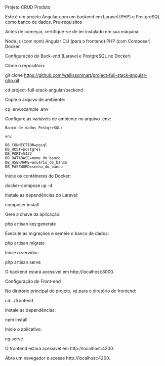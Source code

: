 Projeto CRUD Produto

Este é um projeto Angular com um backend em Laravel (PHP) e PostgreSQL como banco de dados.
Pré-requisitos

Antes de começar, certifique-se de ter instalado em sua máquina:

Node.js (com npm)
Angular CLI (para o frontend)
PHP (com Composer)
Docker

Configuração do Back-end (Laravel e PostgreSQL no Docker)

Clone o repositório:

git clone https://github.com/wallissonmart/project-full-stack-angular-php.git  

cd project-full-stack-angular/backend

Copie o arquivo de ambiente:

cp .env.example .env

Configure as variáveis de ambiente no arquivo .env:

    Banco de dados PostgreSQL:

    env

    DB_CONNECTION=pgsql
    DB_HOST=postgres
    DB_PORT=5432
    DB_DATABASE=nome_do_banco
    DB_USERNAME=usuario_do_banco
    DB_PASSWORD=senha_do_banco

Inicie os contêineres do Docker:

docker-compose up -d

Instale as dependências do Laravel:

composer install

Gere a chave da aplicação:

php artisan key:generate

Execute as migrações e semeie o banco de dados:

php artisan migrate

Inicie o servidor:

php artisan serve       

O backend estará acessível em http://localhost:8000.

Configuração do Front-end

No diretório principal do projeto, vá para o diretório do frontend:

cd ../frontend

Instale as dependências:

npm install

Inicie o aplicativo:

ng serve

O frontend estará acessível em http://localhost:4200.

Abra um navegador e acesse http://localhost:4200.
